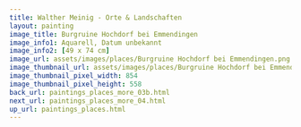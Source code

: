 ```yaml
---
title: Walther Meinig - Orte & Landschaften
layout: painting
image_title: Burgruine Hochdorf bei Emmendingen
image_info1: Aquarell, Datum unbekannt
image_info2: [49 x 74 cm]
image_url: assets/images/places/Burgruine Hochdorf bei Emmendingen.png
image_thumbnail_url: assets/images/places/Burgruine Hochdorf bei Emmendingen-klein.png
image_thumbnail_pixel_width: 854
image_thumbnail_pixel_height: 558
back_url: paintings_places_more_03b.html
next_url: paintings_places_more_04.html
up_url: paintings_places.html
---
```


